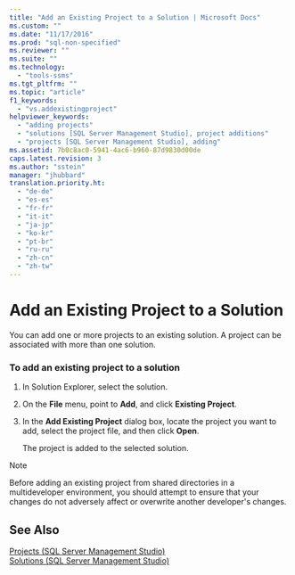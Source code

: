 ```yaml
---
title: "Add an Existing Project to a Solution | Microsoft Docs"
ms.custom: ""
ms.date: "11/17/2016"
ms.prod: "sql-non-specified"
ms.reviewer: ""
ms.suite: ""
ms.technology: 
  - "tools-ssms"
ms.tgt_pltfrm: ""
ms.topic: "article"
f1_keywords: 
  - "vs.addexistingproject"
helpviewer_keywords: 
  - "adding projects"
  - "solutions [SQL Server Management Studio], project additions"
  - "projects [SQL Server Management Studio], adding"
ms.assetid: 7b0c8ac0-5941-4ac6-b960-87d9830d00de
caps.latest.revision: 3
ms.author: "sstein"
manager: "jhubbard"
translation.priority.ht: 
  - "de-de"
  - "es-es"
  - "fr-fr"
  - "it-it"
  - "ja-jp"
  - "ko-kr"
  - "pt-br"
  - "ru-ru"
  - "zh-cn"
  - "zh-tw"
---
```

# Add an Existing Project to a Solution
You can add one or more projects to an existing solution. A project can be associated with more than one solution.  
  
### To add an existing project to a solution  
  
1.  In Solution Explorer, select the solution.  
  
2.  On the **File** menu, point to **Add**, and click **Existing Project**.  
  
3.  In the **Add Existing Project** dialog box, locate the project you want to add, select the project file, and then click **Open**.  
  
    The project is added to the selected solution.  
  
> [!NOTE]  
> Before adding an existing project from shared directories in a multideveloper environment, you should attempt to ensure that your changes do not adversely affect or overwrite another developer's changes.  
  
## See Also  
[Projects &#40;SQL Server Management Studio&#41;](../ssms/projects--sql-server-management-studio-.md)  
[Solutions &#40;SQL Server Management Studio&#41;](../ssms/solutions--sql-server-management-studio-.md)  
  
